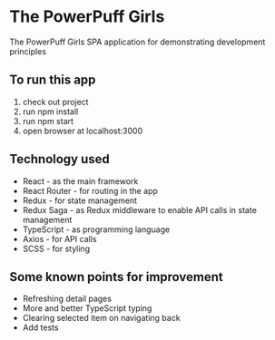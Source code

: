 # The PowerPuff Girls
The PowerPuff Girls SPA application for demonstrating development principles 

## To run this app
1. check out project
2. run npm install
3. run npm start
4. open browser at localhost:3000

## Technology used
- React - as the main framework
- React Router - for routing in the app
- Redux - for state management
- Redux Saga - as Redux middleware to enable API calls in state management
- TypeScript - as programming language
- Axios - for API calls
- SCSS - for styling

## Some known points for improvement
- Refreshing detail pages
- More and better TypeScript typing
- Clearing selected item on navigating back
- Add tests
